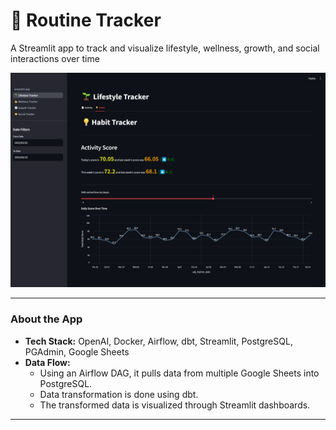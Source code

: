 # 📅 Routine Tracker

A Streamlit app to track and visualize lifestyle, wellness, growth, and social interactions over time

![dashboard](/assets/images/about.png)

---

### About the App
- **Tech Stack:** OpenAI, Docker, Airflow, dbt, Streamlit, PostgreSQL, PGAdmin, Google Sheets
- **Data Flow:**
  - Using an Airflow DAG, it pulls data from multiple Google Sheets into PostgreSQL.
  - Data transformation is done using dbt.
  - The transformed data is visualized through Streamlit dashboards.

---
